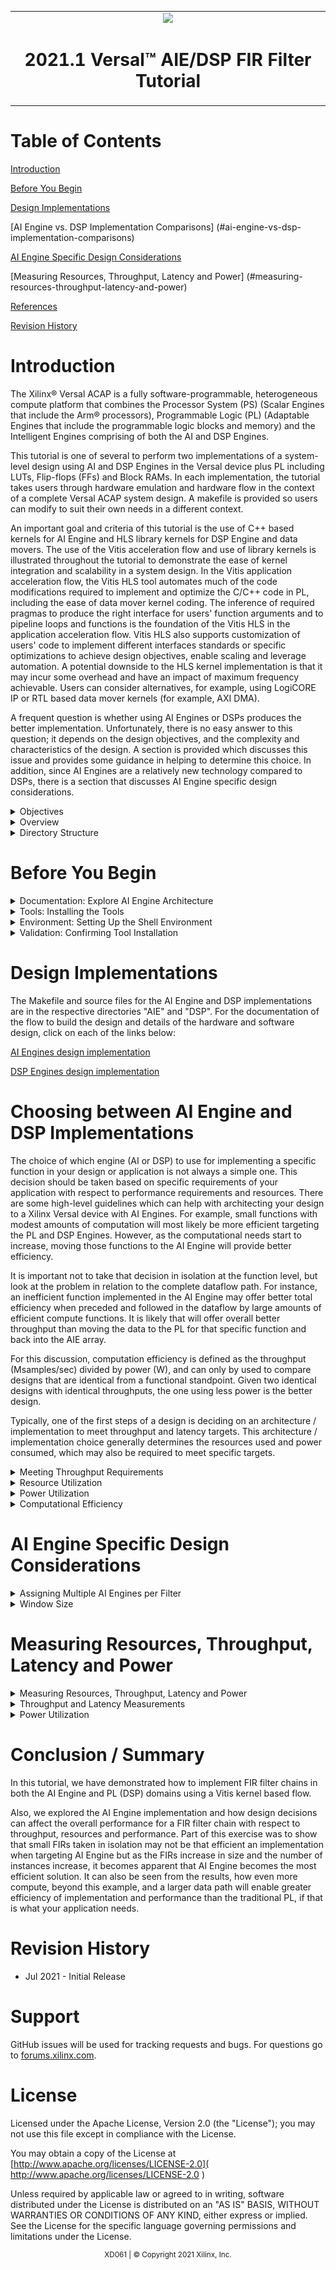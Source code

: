 <table>
 <tr>
   <td align="center"><img src="https://www.xilinx.com/content/dam/xilinx/imgs/press/media-kits/corporate/xilinx-logo.png" width="30%"/><h1>2021.1 Versal™ AIE/DSP FIR Filter Tutorial</h1>
   </td>
 </tr>
</table>

# Table of Contents
[Introduction](#introduction)

[Before You Begin](#before-you-begin)

[Design Implementations](#design-implementations)

[AI Engine vs. DSP Implementation Comparisons] (#ai-engine-vs-dsp-implementation-comparisons)

[AI Engine Specific Design Considerations](#ai-engine-specific-design-considerations)

[Measuring Resources, Throughput, Latency and Power] (#measuring-resources-throughput-latency-and-power)

[References](#references)

[Revision History](#revision-history)

# Introduction
The Xilinx® Versal ACAP is a fully software-programmable, heterogeneous compute platform that combines the Processor System (PS) (Scalar Engines that include the Arm® processors), Programmable Logic (PL) (Adaptable Engines that include the programmable logic blocks and memory) and the Intelligent Engines comprising of both the AI and DSP Engines.

This tutorial is one of several to perform two implementations of a system-level design using AI and DSP Engines in the Versal device plus PL including LUTs, Flip-flops (FFs) and Block RAMs. In each implementation, the tutorial takes users through hardware emulation and hardware flow in the context of a complete Versal ACAP system design. A makefile is provided so users can modify to suit their own needs in a different context. 

An important goal and criteria of this tutorial is the use of C++ based kernels for AI Engine and HLS library kernels for DSP Engine and data movers. The use of the Vitis acceleration flow and use of library kernels is illustrated throughout the tutorial to demonstrate the ease of kernel integration and scalability in a system design. In the Vitis application acceleration flow, the Vitis HLS tool automates much of the code modifications required to implement and optimize the C/C++ code in PL, including the ease of data mover kernel coding. The inference of required pragmas to produce the right interface for users' function arguments and to pipeline loops and functions is the foundation of the Vitis HLS in the application acceleration flow. Vitis HLS also supports customization of users' code to implement different interfaces standards or specific optimizations to achieve design objectives, enable scaling and leverage automation. A potential downside to the HLS kernel implementation is that it may incur some overhead and have an impact of maximum frequency achievable. Users can consider alternatives, for example, using LogiCORE IP or RTL based data mover kernels (for example, AXI DMA).

A frequent question is whether using AI Engines or DSPs produces the better implementation.  Unfortunately, there is no easy answer to this question; it depends on the design objectives, and the complexity and characteristics of the design. A section is provided which discusses this issue and provides some guidance in helping to determine this choice.  In addition, since AI Engines are a relatively new technology compared to DSPs, there is a section that discusses AI Engine specific design considerations. 

<details>
<summary>Objectives</summary> 
	
## Objectives
After completing the tutorial, you should be able to:
* Develop a system level design (FIR filter in this case) by identifying the algorithm and deploying the same algorithm on AI Engine and DSP. 
* Build a complete system design by going through the various steps in the Vitis™ unified software platform flow, including creating the AI Engine Adaptive Data Flow API (ADF) graph, compiling the A72 host application and compiling PL kernels, using the Vitis compiler (V++) to link the AI Engine and HLS kernels with the platform, and packaging the design. You will also be able to run the design through the hardware emulation and hardware flow in a mixed System C/RTL cycle-accurate/QEMU-based simulator
* Develop a consistent harness to have the data mover kernels maintain similar interface with AI Engine/DSP kernels (with AXI4-stream) and DDR memory (memory-mapped AXI4)
* Develop an understanding of graph control APIs to enable run-time updates using the run-time parameter (RTP) interface for the AI Engine implementation and HLS APIs for controlling HLS/PL kernels
* Develop an understanding of the various factors that influence the performance, resources, latency and power of AI Engine and DSP implementations, so that an informed choice can be made between the two implementations.

</details>

<details>
<summary>Overview</summary> 
 
## Overview
This tutorial implements a FIR filter chain, one implementation targetted at AI Engines and another targetted at DSP Engines.

FIR filters provide a large design space to explore.  For the purposes of this tutorial, the following parameters are held fixed/constant:
* Data Type: cint16
* Coefficient type: int16
* Symmetric 
* Fixed (i.e. non-reloadable) coefficients

The number of filter taps in the filters and the number of cascaded filters in the chain can be specified as parameters in the build process.  Each filter in the chain consists of an identical number of taps with identical coefficients.  While this is not necessarily a realistic situation, it provides a simple means for generating and managing the filter chain.  One further simplification is the use of a triangular window for the filter coefficients, allowing the taps to be generated simply through linear interpolation. (See https://www.recordingblogs.com/wiki/triangular-window or https://en.wikipedia.org/wiki/Window_function#Triangular_window)

The same filter chain is deployed in the two implementations using AI and DSP Engines. The design will compile through v++, and create a Petalinux-based Platform via script as well as generate the PDI and host application.

The makefile based design build process can be directed to build different length chains with a specified number of taps. A similar set of harnesses are developed and maintained between the two implementation to store input/output vectors in DDR and use data mover kernels to move data to and from AI Engine and DSP kernels. In both cases, XRT running A-72 controls data flow in compute and data mover kernels (graph control APIs control AI Engine kernels and HLS APIs control HLS/PL kernels).

</details>

<details>
  <summary>Directory Structure</summary> 
	
## Directory Structure
```
filter_AIEvsDSP
+-- AIE......................contains AI Engine implementation
|   +-- build ...................created and contains subfolders from design build
|   +-- design ..................contains source and include files
|   |	+-- aie_src .................AI Engine source code
|   |	+-- app_src .................A72 application source code
|   |	+-- pl_src ..................PL (HLS) source code
|   +--run_dir...................contains bootable image files to run HW flow
+-- DSP......................contains DSP Engine implementation
|   +-- build ......................created and contains subfolders from design build
|   +-- design......................contains source and include files
|   |	+-- app_src .................A72 application source code
|   |	+-- pl_src ..................PL (HLS) source code
|   +--run_dir...................contains bootable image files to run HW flow
+-- report_dir...............contains the generated resource and power utilization reports for both AI Engine and DSP implemenations
```

</details>

# Before You Begin

<details>
<summary>Documentation: Explore AI Engine Architecture</summary> 

## *Documentation*: Explore AI Engine Architecture

* [AI Engine Development Design Process](https://www.xilinx.com/support/documentation-navigation/design-process/ai-engine-development.html)

* [AM009 AI Engine Architecture Manual](https://www.xilinx.com/support/documentation/architecture-manuals/am009-versal-ai-engine.pdf)

* [Versal ACAP AI Engines for Dummies](https://forums.xilinx.com/t5/Design-and-Debug-Techniques-Blog/Versal-ACAP-AI-Engines-for-Dummies/ba-p/1132493)

</details>

<details>
	
<summary>Tools: Installing the Tools</summary> 
	
## *Tools*: Installing the Tools

Tools Documentation: 

* [Versal AI Engines Secure Site](https://www.xilinx.com/member/forms/registration/versal_ai_engines.html#documentation)

* [AI Engine Documentation](https://www.xilinx.com/html_docs/xilinx2021_1/vitis_doc/yii1603912637443.html)

To build and run the FIR filter tutorial (AI Engine and DSP implementations), you will need the following tools downloaded/installed:

* Install the [Vitis Software Platform 2021.1](https://www.xilinx.com/html_docs/xilinx2021_1/vitis_doc/acceleration_installation.html#dhg1543555360045__ae364401) 

* Obtain licenses for AI Engine tools

* Follow the instructions in [Installing Xilinx Runtime and Platforms](https://www.xilinx.com/html_docs/xilinx2021_1/vitis_doc/acceleration_installation.html#dhg1543555360045__ae364401) (XRT)

* Download and setup the [VCK190 Vitis Platform for 2021.1](https://www.xilinx.com/member/vck190_headstart.html#docs)

* [DSP Library (DSPLib) Documentation](https://xilinx.github.io/Vitis_Libraries/dsp/2021.1/index.html)

* Download the [DSP Library](https://github.com/Xilinx/Vitis_Libraries/tree/master/dsp)

</details>

<details>
<summary>Environment: Setting Up the Shell Environment</summary> 
	
## Environment: Setting Up the Shell Environment
When the elements of the Vitis software platform are installed, update the shell environment script. Set the environment variables to your system specific paths. 

Edit `env_setup.sh` script with your file paths: 
```bash
export XILINX_XRT=<XRT-LOCATION>
export PLATFORM_REPO_PATHS=<YOUR-PLATFORM-DIRECTORY> 
export DSPLIB_ROOT=<PATH-TO-DSP-LIBRARY>

source <XILNX-TOOLS-LOCATION>/Vitis/<TOOLS-BUILD>/settings64.sh
source $XILINX_XRT/setup.sh
```
Then source the environment script: 
```bash
source env_setup.sh
```  

</details>

<details>
<summary>Validation: Confirming Tool Installation</summary> 
	
## Validation: Confirming Tool Installation
```bash
which vitis
which aiecompiler
```

Confirm you have the VCK190 Production Base Platform. 
```bash
platforminfo --list | grep -m 1 -A 9 vck190_base
```
Output of the above command should be as follows:
```bash
"baseName": "xilinx_vck190_base_202110_1",
            "version": "1.0",
            "type": "sdsoc",
            "dataCenter": "false",
            "embedded": "true",
            "externalHost": "false",
            "serverManaged": "false",
            "platformState": "pre_synth",
            "usesPR": "false",
```

</details>

# Design Implementations
The Makefile and source files for the AI Engine and DSP implementations are in the respective directories "AIE" and "DSP". For the documentation of the flow to build the design and details of the hardware and software design, click on each of the links below:

[AI Engines design implementation](AIE)

[DSP Engines design implementation](DSP)


# Choosing between AI Engine and DSP Implementations
The choice of which engine (AI or DSP) to use for implementing a specific function in your design or application is not always a simple one. This decision should be taken based on specific requirements of your application with respect to performance requirements and resources. There are some high-level guidelines which can help with architecting your design to a Xilinx Versal device with AI Engines. For example, small functions with modest amounts of computation will most likely be more efficient targeting the PL and DSP Engines. However, as the computational needs start to increase, moving those functions to the AI Engine will provide better efficiency.

It is important not to take that decision in isolation at the function level, but look at the problem in relation to the complete dataflow path. For instance, an inefficient function implemented in the AI Engine may offer better total efficiency when preceded and followed in the dataflow by large amounts of efficient compute functions. It is likely that will offer overall better throughput than moving the data to the PL for that specific function and back into the AIE array.

For this discussion, computation efficiency is defined as the throughput (Msamples/sec) divided by power (W), and can only by used to compare designs that are identical from a functional standpoint.  Given two identical designs with identical throughputs, the one using less power is the better design.

Typically, one of the first steps of a design is deciding on an architecture / implementation to meet throughput and latency targets.  This architecture / implementation choice generally determines the resources used and power consumed, which may also be required to meet specific targets.

<details>
<summary> Meeting Throughput Requirements</summary>

## Meeting Throughput Requirements

For DSP based design, the designer begins with an estimate of the system clock rate that the PL is capable of, and divides that by the desired filter throughput to determine how many clock cycles can be used to process a sample. By feeding this number into the FIR compiler, the FIR is constructed with the minimum resources required to impelement the design; the higher the clock cycles per sample, the fewer resources used.

For AI Engine based designs, a FIR kernel running on the AI Engine is executing its code at the AI Engine clock rate (which 1 GHz for the platform used).  The maximum throughput of various filter configuration has been benchmarked and can be found on the [Vitis DSP Library Benchmark / QoR page] (https://xilinx.github.io/Vitis_Libraries/dsp/2021.1/user_guide/L2/5-benchmark.html)

For the filter sizes selected in this tutorial, the following AI Engine throughputs were obtained :

| Taps | Throughput   |
|------|--------------|
|   15 | 986.1 Msps(*)|
|   64 | 266.3 Msps   |
|  129 | 171.4 Msps   |
|  240 | 105.9 Msps   |

(*)Note: this result is I/O bound.

The table above shows the achieved throughput using 1 AI Engine per FIR. It is possible within the AI Engine array architecture to cascade partial products between neighboring AI Engine tiles and this can help improve overall thoughtput for a function at the expense of additional resources being used. This is no different to traditional FPGA design in the PL. Please see [Assigning Multiple AI Engines per Filter] (#assigning-multiple-ai-engines-per-filter) below.

</details>

<details>
<summary>Resource Utilization</summary>

## Resource Utilization

The AI Engine can reduce the overall requirement on the PL and DSPs in a design with a lot of vectorizable compute. To give an example, we are showing the required resources for the same 64-Tap FIR filter implemented in both AI Engine and PL with DSPs:

| Impl | Filters | Taps | Param        | Throughput | LUTS  | Flops | BRAM  | DSP   | AIE   |
|------|---------|------|--------------|------------|-------|-------|-------|-------|-------|
| AIE  |     1   |   64 | win=256      | 266.3 Msps |   213 |   586 |     0 |     0 |     1 |
| DSP  |     1   |   64 | ck_per_sam=1 | 299.8 Msps |  1025 |  4912 |     0 |    64 |     0 |
| AIE  |    10   |   64 | win=256      | 266.3 Msps |   211 |   586 |     0 |     0 |    10 |
| DSP  |    10   |   64 | ck_per_sam=1 | 299.8 Msps |  8787 | 46995 |     0 |   640 |     0 |
| AIE  |     1   |  240 | win=256      | 112.6 Msps |   217 |   586 |     0 |     0 |     1 |
| DSP  |     1   |  240 | ck_per_sam=4 |  75.0 Msps |  1616 |  6243 |     0 |    64 |     0 |
| AIE  |    10   |  240 | win=256      | 112.6 Msps |   213 |   586 |     0 |     0 |    10 |
| DSP  |    10   |  240 | ck_per_sam=4 |  74.9 Msps | 14760 | 60209 |     0 |   640 |     0 |

It is clear that the AI Engine implementation offers significant savings of PL resources, especially as the design size increases.

Note for the 240 Tap FIR Filter, the DSP version is processing one sample every four clock cycle.  This reduces the throughput, but also proportionately reduces the logic and power.  If ck_per_sam were to be set to one, if would provide four times the resources, but it would also utilize four times the resources and power. 

</details>

<details>
<summary>Power Utilization</summary>

## Power Utilization
In general, smaller designs are more power efficient in the PL than in AI Engines, but the advantage switches over to AI Engines as the design becomes larger.
 
This can been seen in the following dynamic power graph for 240-tap FIR chains with 1, 5, and 10 filters. In the case of the DSP implementation, the power slope is a straight line which would go through the origin.  For the AI Engine implementation, a single filter starts off with a much higher dynamic power, but the slope is shallower, so in a 5 filter chain, the power is similar, with the advantage starting to shift to the AI engines, and at 10 engines the power of the AI Engine implementation is using 1 Watt less than that of the DSP chain.
![Image of 240 Tap FIR filter dynamic power](images/fir_graph_240tap_power.png)

</details>

<details>
<summary>Computational Efficiency</summary>

## Computational Efficiency
Computational efficiency is perhaps the best metric for comparing two designs.  It is calculated by dividing the throughput by the power consumed (Msamples/Watt). For a given design, the one with a higher number is more efficient in its use of power to perform the computations.  In the following graph computational efficiency is plotted for a 240 Tap Filter Chain with 1, 5 and 10 filters.  For this graph the slope is not relevant, but whether for a given chain, the efficiency of a design is better or worse than the other implementation.  Here we can see that the computation efficiency is better for one a DSP implementation one filter chain, but the AI Engine implementation efficency is better as the number of filters increases.

![Image of 240 Tap FIR computational efficiency](images/fir_graph_240tap_efficiency.png)

</details>

# AI Engine Specific Design Considerations

<details>
<summary>Assigning Multiple AI Engines per Filter</summary>
## Assigning Multiple AI Engines per Filter
For A DSP implentation, specifying the number of clocks per sample establishes the throughput and is the primary factor in determining how many resources are required, and the relationship is quite linear.

For the AI Engine DSPLib FIR filter kernels, the kernels provide a parameter called cascade length (CASC_LEN), which can be used to assign multiple AI engines to a particular filter kernel. This results in increased throughput, but the relationship is not linear.  The following graphs show the results for a single 129 tap FIR filter, wich CASC_LENs of 1,2 and 4.
![Image of 129 Tap FIR filter metrics](images/fir_graph_129tap_casc_len.png)

As can be seen, going from CASC_LEN =1 to CASC_LEN=2 produces a significant improvement in performance. Going from CASC_LEN=2 to CASC_LEN=4 increases performance even further, but offers diminishing returns. Given that power increases with increasing AI Engines, the resulting computation efficiency chart shows that adding more AI Engines actually decreases computational efficiency.

However, some application may need every bit of throughput performance available and are not power constrained, others may see the 2 cascade option as optimal as it gives the best performance while maintaining the design within the power constraints. All decisions should be made with the complete application and it’s requirements in mind.

The following table provides some addtional information on data on throughput for various filter sizes using different cascade lengths:

| Taps | Throughput (CASC_LEN=1) | Throughput (CASC_LEN=1) | Throughput (CASC_LEN=2) |
|------|-------------------------|-------------------------|-------------------------|
|   15 | 986.1 Msps(*)           | Too small to cascade    | Too small to cascade    |
|   64 | 266.3 Msps              | 352.6 Msps              | 450.0 Msps              |
|  129 | 171.4 Msps              | 254.8 Msps              | 324.1 Msps              |
|  240 | 105.9 Msps              | 179.8 Msps              | 234.4 Msps              |

(*)Note: this result is I/O bound.

</details>

<details>
<summary>Window Size</summary>
## Window Size
The AI Engine processes data in bursts, and these data bursts are transferred between AI Engines utilizing ping-pong buffers. The data from one engine is written into one of the two buffers and when it is filled, the buffers are swapped and the data read out by the downstream engine.  The size of these data bursts is referred to as the window size, and establishing the optimum window size is a balancing act between throughput and latency. Larger window sizes provide higher thoughput since there is the burst overhead is less of an influence on the performance.   However, latency increases proportionately to the window size.

Thus, the window size should be chosen to be just large enough such that the desired throughput target is met.

The following is data for the AI Engine 1-fir 64-tap filter example for various window sizes:

| Impl | Filters | Taps | Window Size | Throughput | Latency  | 
|------|---------|------|-------------|------------|----------|
| AIE  |     1   |   64 |       64    | 200.0 Msps | 0.453 us |
| AIE  |     1   |   64 |      256    | 266.3 Msps | 1.287 us |
| AIE  |     1   |   64 |     1024    | 297.8 Msps | 4.533 us |

If, for example, our throughput requirments were 250 Msps, a window size of 256 would satisfy that performance requirement with the least amount of latency.

</details>

# Measuring Resources, Throughput, Latency and Power

<details>
<summary>Measuring Resources, Throughput, Latency and Power</summary>

## Resource Utilization
The resource utilization information can be found in the report_dir directory, with the file name: fir_[aie|dsp]_<number_of_fir_filters>firs_<number_of_filter_taps>taps_utilization.txt

Or if you wish to extract this information from the design yourself, open the project in Vivado: 

`build/fir_aie_$(N_FIR_FILTERS)firs_$(N_FIR_TAPS)taps/[hw|hw_emu]/_x/link/vivado/vpl/prj/prj.xpr`

Then open the implemented design, and select "Report Utilization"
</details>

<details>
<summary>Throughput and Latency Measurements</summary> 

## Throughput and Latency Measurements
To maintain consistency between the AI Engine and DSP implementation, the same flow to measure throughput is used to run the design in hardware and capture trace data in run time. Refer to Vitis Unified Software Development Platform for more information.
To setup the flow to measure throughput, refer to the section "Run on Hardware" in the AI Engine and DSP implementation documentation, and run the application.

After the application has been run, three files will be created:
* device_trace_0.csv
* hal_host_trace.csv
* xclbin.run_summary
Transfer the .csv and _summary files back to the run_dir directory, e.g.
```
Scp -r *.csv *_summary <user>@10.10.71.101:<path>
```
Then run vitis_analyzer, open the `xclbin.run_summary_file`, and select `Timeline Trace`:

A trace of the AI Engine implementation with N_FIR_FILTERS=5 and N_FIR_TAPS=64 is shown in the following figure:
![Image of FIR filter AI Engine implementation 5 Filters 64 Taps Trace](images/fir_aie_5firs_64taps_trace.png)

To measure throughput, the cursors are lined up with the start and of of the read (s2mm) stream (cursor times with ns resolution can be obtained by zooming in further):
```
Data Transfer Interval = 560,429.557 - 551,981.333 = 8,448.224 us

Throughput = Samples /(Data Transfer Interval)
          = (512 x 4096 bytes) / 8448.224 us
          = 248.2 Msamples / sec
```

To measure latency, the measurement is made from the start of the write (mm2s) stream to the start of the read (s2mm) stream:
```
Latency = 551,981.333 - 551,976.147 = 5.186 us
```

</details>

<details>
<summary>Power Utilization</summary> 

### Power Utilization
The power utilization information can be found in the report_dir directory, with the file name: fir_[aie|dsp]_<number_of_fir_filters>firs_<number_of_filter_taps>taps_power.txt

Or if you wish to extract this information from the design yourself, open the project in Vivado: 

`build/fir_aie_$(N_FIR_FILTERS)firs_$(N_FIR_TAPS)taps/[hw|hw_emu]/_x/link/vivado/vpl/prj/prj.xpr`

Then open the implemented design, and select "Report Power"
</details>

# Conclusion / Summary

In this tutorial, we have demonstrated how to implement FIR filter chains in both the AI Engine and PL (DSP) domains using a Vitis kernel based flow.

Also, we explored the AI Engine implementation and how design decisions can affect the overall performance for a FIR filter chain with respect to throughput, resources and performance. Part of this exercise was to show that small FIRs taken in isolation may not be that efficient an implementation when targeting AI Engine but as the FIRs increase in size and the number of instances increase, it becomes apparent that AI Engine becomes the most efficient solution. It can also be seen from the results, how even more compute, beyond this example, and a larger data path will enable greater efficiency of implementation and performance than the traditional PL, if that is what your application needs.

# Revision History
* Jul 2021 - Initial Release
 
# Support

GitHub issues will be used for tracking requests and bugs. For questions go to [forums.xilinx.com](http://forums.xilinx.com/).

# License

Licensed under the Apache License, Version 2.0 (the "License"); you may not use this file except in compliance with the License.

You may obtain a copy of the License at [http://www.apache.org/licenses/LICENSE-2.0]( http://www.apache.org/licenses/LICENSE-2.0 )



Unless required by applicable law or agreed to in writing, software distributed under the License is distributed on an "AS IS" BASIS, WITHOUT WARRANTIES OR CONDITIONS OF ANY KIND, either express or implied. See the License for the specific language governing permissions and limitations under the License.

<p align="center"><sup>XD061 | &copy; Copyright 2021 Xilinx, Inc.</sup></p>
